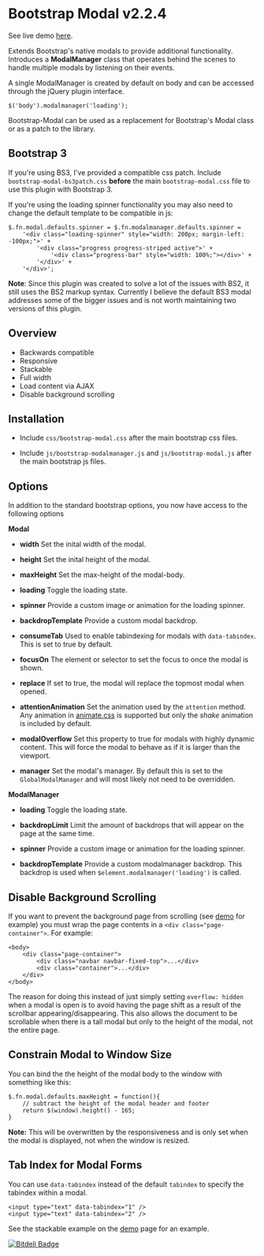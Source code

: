 Bootstrap Modal v2.2.4
=============

See live demo [here](http://jschr.github.com/bootstrap-modal/).

Extends Bootstrap's native modals to provide additional functionality. Introduces a **ModalManager** class that operates behind the scenes to handle multiple modals by listening on their events.

A single ModalManager is created by default on body and can be accessed through the jQuery plugin interface.

    $('body').modalmanager('loading');

Bootstrap-Modal can be used as a replacement for Bootstrap's Modal class or as a patch to the library.


Bootstrap 3
-----------

If you're using BS3, I've provided a compatible css patch. Include `bootstrap-modal-bs3patch.css` **before** the main `bootstrap-modal.css` file to use this plugin with Bootstrap 3.

If you're using the loading spinner functionality you may also need to change the default template to be compatible in js:

    $.fn.modal.defaults.spinner = $.fn.modalmanager.defaults.spinner =
        '<div class="loading-spinner" style="width: 200px; margin-left: -100px;">' +
            '<div class="progress progress-striped active">' +
                '<div class="progress-bar" style="width: 100%;"></div>' +
            '</div>' +
        '</div>';


**Note**: Since this plugin was created to solve a lot of the issues with BS2, it still uses the BS2 markup syntax. Currently I believe the default BS3 modal addresses some of the bigger issues and is not worth maintaining two versions of this plugin.


Overview
-----------

+ Backwards compatible
+ Responsive
+ Stackable
+ Full width
+ Load content via AJAX
+ Disable background scrolling

Installation
-----------
+ Include `css/bootstrap-modal.css` after the main bootstrap css files.
+ Include `js/bootstrap-modalmanager.js` and `js/bootstrap-modal.js` after the main bootstrap js files.

	<link href="css/bootstrap.css" rel="stylesheet" />
	<link href="css/bootstrap-responsive.css" rel="stylesheet" />
 	<link href="css/bootstrap-modal.css" rel="stylesheet" />

 	<script src="js/bootstrap.js"></script>
 	<script src="js/bootstrap-modalmanager.js"></script>
 	<script src="js/bootstrap-modal.js"></script>

Options
-----------

In addition to the standard bootstrap options, you now have access to the following options

**Modal**

+ **width**
Set the inital width of the modal.

+ **height**
Set the inital height of the modal.

+ **maxHeight**
Set the max-height of the modal-body.

+ **loading**
Toggle the loading state.

+ **spinner**
Provide a custom image or animation for the loading spinner.

+ **backdropTemplate**
Provide a custom modal backdrop.

+ **consumeTab**
Used to enable tabindexing for modals with `data-tabindex`. This is set to true by default.

+ **focusOn**
The element or selector to set the focus to once the modal is shown.

+ **replace**
If set to true, the modal will replace the topmost modal when opened.

+ **attentionAnimation**
Set the animation used by the `attention` method. Any animation in [animate.css](http://daneden.me/animate/) is supported but only the *shake* animation is included by default.

+ **modalOverflow**
Set this property to true for modals with highly dynamic content. This will force the modal to behave as if it is larger than the viewport.

+ **manager**
Set the modal's manager. By default this is set to the `GlobalModalManager` and will most likely not need to be overridden.

**ModalManager**

+ **loading**
Toggle the loading state.

+ **backdropLimit**
Limit the amount of backdrops that will appear on the page at the same time.

+ **spinner**
Provide a custom image or animation for the loading spinner.

+ **backdropTemplate**
Provide a custom modalmanager backdrop. This backdrop is used when `$element.modalmanager('loading')` is called.

Disable Background Scrolling
-----------

If you want to prevent the background page from scrolling (see [demo](http://jschr.github.com/bootstrap-modal/) for example) you must wrap the page contents in a `<div class="page-container">`. For example:

	<body>
		<div class="page-container">
			<div class="navbar navbar-fixed-top">...</div>
			<div class="container">...</div>
		</div>
	</body>

The reason for doing this instead of just simply setting `overflow: hidden` when a modal is open is to avoid having the page shift as a result of the scrollbar appearing/disappearing. This also allows the document to be scrollable when there is a tall modal but only to the height of the modal, not the entire page.

Constrain Modal to Window Size
-----------

You can bind the the height of the modal body to the window with something like this:

    $.fn.modal.defaults.maxHeight = function(){
        // subtract the height of the modal header and footer
        return $(window).height() - 165;
    }

**Note:** This will be overwritten by the responsiveness and is only set when the modal is displayed, not when the window is resized.

Tab Index for Modal Forms
-----------
You can use `data-tabindex` instead of the default `tabindex` to specify the tabindex within a modal.

    <input type="text" data-tabindex="1" />
    <input type="text" data-tabindex="2" />

See the stackable example on the [demo](http://jschr.github.com/bootstrap-modal/) page for an example.








[![Bitdeli Badge](https://d2weczhvl823v0.cloudfront.net/jschr/bootstrap-modal/trend.png)](https://bitdeli.com/free "Bitdeli Badge")
